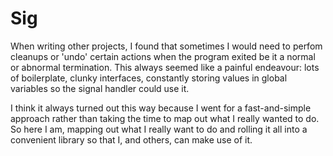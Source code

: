 # Sig
When writing other projects, I found that sometimes I would need to perfom cleanups or 'undo' certain actions when the program exited be it a normal or abnormal termination. This always seemed like a painful endeavour: lots of boilerplate, clunky interfaces, constantly storing values in global variables so the signal handler could use it.

I think it always turned out this way because I went for a fast-and-simple approach rather than taking the time to map out what I really wanted to do. So here I am, mapping out what I really want to do and rolling it all into a convenient library so that I, and others, can make use of it.
